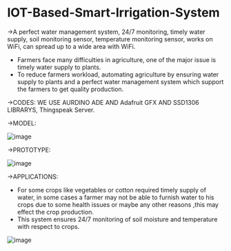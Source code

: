 # IOT-Based-Smart-Irrigation-System
->A perfect water management system, 24/7 monitoring, timely water supply, soil monitoring
sensor, temperature monitoring sensor, works on WiFi, can spread up to a wide area with WiFi.
* Farmers face many difficulties in agriculture, one of the major issue is timely water supply to plants.
* To reduce farmers workload, automating agriculture by ensuring water supply to plants and a perfect water management system which support the farmers to get quality production.

->CODES: WE USE AURDINO ADE AND  Adafruit GFX AND  SSD1306 LIBRARYS, Thingspeak Server.

->MODEL:

![image](https://user-images.githubusercontent.com/95587060/185449909-6dd61743-3ebd-4b96-bb07-4c1d830bd492.png)

->PROTOTYPE:

![image](https://user-images.githubusercontent.com/95587060/185451323-8711885f-01a7-4735-94bb-a56848d33ba1.png)


->APPLICATIONS:
* For some crops like vegetables or cotton required timely supply of water, in some cases a farmer may not be able to furnish water to his crops due to some health issues or maybe any other reasons ,this may effect the crop production.
* This system ensures 24/7 monitoring of soil moisture and temperature with respect to crops.

![image](https://user-images.githubusercontent.com/95587060/185450419-24a87c43-00bf-4c83-9a7e-e2d8cbc06579.png)
